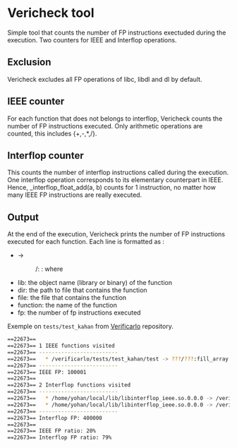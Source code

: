 # Vericheck tool

Simple tool that counts the number of FP instructions exectuded
during the execution. Two counters for IEEE and Interflop operations.

## Exclusion

Vericheck excludes all FP operations of libc, libdl and dl by default.

## IEEE counter

For each function that does not belongs to interflop,
Vericheck counts the number of FP instructions executed.
Only arithmetic operations are counted, this includes {+,-,*,/}.

## Interflop counter

This counts the number of interflop instructions called during the execution.
One interflop operation corresponds to its elementary counterpart
in IEEE. Hence, _interflop_float_add(a, b) counts for 1 instruction,
no matter how many IEEE FP instructions are really executed.

## Output

At the end of the execution, Vericheck prints the number of FP instructions executed for each function.
Each line is formatted as :
* <lib> -> <dir>/<file>:<function> : <fp>
where
- lib:      the object name (library or binary) of the function
- dir:      the path to file that contains the function
- file:     the file that contains the function
- function: the name of the function
- fp:       the number of fp instructions executed

Exemple on `tests/test_kahan` from [Verificarlo](https://github.com/verificarlo/verificarlo.git) repository.

```bash
==22673== 
==22673== 1 IEEE functions visited
==22673== -------------------------
==22673== 	* /verificarlo/tests/test_kahan/test -> ???/???:fill_array : 100001
==22673== -------------------------
==22673== IEEE FP: 100001
==22673== 
==22673== 2 Interflop functions visited
==22673== -------------------------
==22673== 	* /home/yohan/local/lib/libinterflop_ieee.so.0.0.0 -> /verificarlo/src/backends/interflop-ieee/interflop_ieee.c:_interflop_add_float : 100000
==22673== 	* /home/yohan/local/lib/libinterflop_ieee.so.0.0.0 -> /verificarlo/src/backends/interflop-ieee/interflop_ieee.c:_interflop_sub_float : 300000
==22673== -------------------------
==22673== Interflop FP: 400000
==22673== 
==22673== IEEE FP ratio: 20%
==22673== Interflop FP ratio: 79%
```